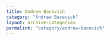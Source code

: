 ```yaml
---
title: Andrew Bacevich
category: "Andrew Bacevich"
layout: archive-categories
permalink: "category/andrew-bacevich"
---
```

